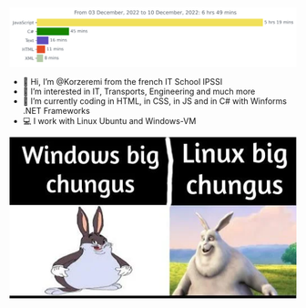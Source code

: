 <img
  src="https://github.com/Korzeremi/Korzeremi/blob/main/images/stat.svg"
  alt="Alternative Text"
/>

- 👋 Hi, I’m @Korzeremi from the french IT School IPSSI
- 👀 I’m interested in IT, Transports, Engineering and much more
- 🌱 I’m currently coding in HTML, in CSS, in JS and in C# with Winforms .NET Frameworks
- 💻 I work with Linux Ubuntu and Windows-VM

![alt text](https://github.com/Korzeremi/Korzeremi/blob/main/images/meme.webp)
